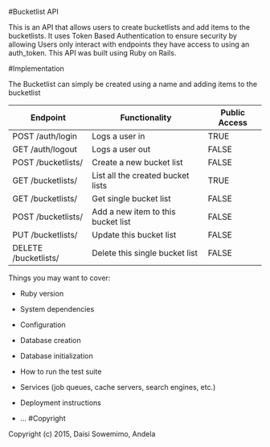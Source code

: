 #Bucketlist API

This is an API that allows users to create bucketlists and add items to the bucketlists.
It uses Token Based Authentication to ensure security by allowing Users only interact with endpoints they have access to using an auth_token.
This API was built using Ruby on Rails.

#Implementation

The Bucketlist can simply be created using a name and adding items to the bucketlist

|    Endpoint              | Functionality                      | Public Access         |
| -------------            | -------------                      | -------------         |
| POST /auth/login         | Logs a user in                     |        TRUE           |
| GET /auth/logout         | Logs a user out                    |        FALSE          |
| POST /bucketlists/       | Create a new bucket list           |        FALSE          |
| GET /bucketlists/        | List all the created bucket lists  |        TRUE           |
| GET /bucketlists/<id>    | Get single bucket list             |        FALSE          |
| POST /bucketlists/<id>   | Add a new item to this bucket list |        FALSE          |
| PUT /bucketlists/<id>    | Update this bucket list            |        FALSE          |
| DELETE /bucketlists/<id> | Delete this single bucket list     |        FALSE          |

Things you may want to cover:

* Ruby version

* System dependencies

* Configuration

* Database creation

* Database initialization

* How to run the test suite

* Services (job queues, cache servers, search engines, etc.)

* Deployment instructions

* ...
#Copyright

Copyright (c) 2015, Daisi Sowemimo, Andela
